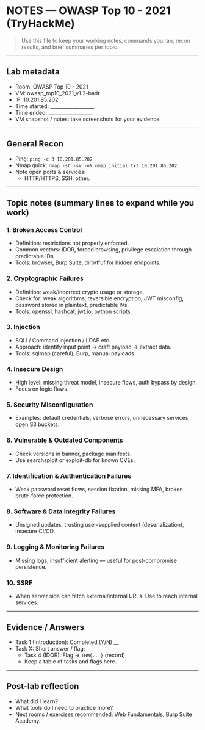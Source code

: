 # NOTES — OWASP Top 10 - 2021 (TryHackMe)

> Use this file to keep your working notes, commands you ran, recon results, and brief summaries per topic.

---

## Lab metadata
- Room: OWASP Top 10 - 2021
- VM: owasp_top10_2021_v1.2-badr
- IP: 10.201.85.202
- Time started: __________________
- Time ended: __________________
- VM snapshot / notes: take screenshots for your evidence.

---

## General Recon
- Ping: `ping -c 3 10.201.85.202`
- Nmap quick: `nmap -sC -sV -oN nmap_initial.txt 10.201.85.202`
- Note open ports & services:
  - HTTP/HTTPS, SSH, other.

---

## Topic notes (summary lines to expand while you work)

### 1. Broken Access Control
- Definition: restrictions not properly enforced.
- Common vectors: IDOR, forced browsing, privilege escalation through predictable IDs.
- Tools: browser, Burp Suite, dirb/ffuf for hidden endpoints.

### 2. Cryptographic Failures
- Definition: weak/incorrect crypto usage or storage.
- Check for: weak algorithms, reversible encryption, JWT misconfig, password stored in plaintext, predictable IVs.
- Tools: openssl, hashcat, jwt.io, python scripts.

### 3. Injection
- SQLi / Command injection / LDAP etc.
- Approach: identify input point → craft payload → extract data.
- Tools: sqlmap (careful), Burp, manual payloads.

### 4. Insecure Design
- High level: missing threat model, insecure flows, auth bypass by design.
- Focus on logic flaws.

### 5. Security Misconfiguration
- Examples: default credentials, verbose errors, unnecessary services, open S3 buckets.

### 6. Vulnerable & Outdated Components
- Check versions in banner, package manifests.
- Use searchsploit or exploit-db for known CVEs.

### 7. Identification & Authentication Failures
- Weak password reset flows, session fixation, missing MFA, broken brute-force protection.

### 8. Software & Data Integrity Failures
- Unsigned updates, trusting user-supplied content (deserialization), insecure CI/CD.

### 9. Logging & Monitoring Failures
- Missing logs, insufficient alerting — useful for post-compromise persistence.

### 10. SSRF
- When server side can fetch external/internal URLs. Use to reach internal services.

---

## Evidence / Answers
- Task 1 (Introduction): Completed (Y/N) __
- Task X: Short answer / flag:
  - Task 4 (IDOR): Flag → `THM{...}` (record)
  - Keep a table of tasks and flags here.

---

## Post-lab reflection
- What did I learn?
- What tools do I need to practice more?
- Next rooms / exercises recommended: Web Fundamentals, Burp Suite Academy.

